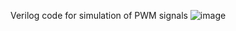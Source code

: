 Verilog code for simulation of PWM signals
![image](https://github.com/user-attachments/assets/300adb14-1940-4cd4-82e2-4f0e97b8588f)
